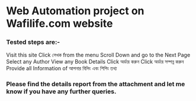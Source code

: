 # Web Automation project on Wafilife.com website 
### Tested steps are:-
Visit this site
Click  লেখক from the menu
Scroll Down and go to the Next Page
Select any Author
View any Book Details
Click অর্ডার করুন
Click অর্ডার সম্পন্ন করুন
Provide all Information of  আপনার বিলিং এবং শিপিং তথ্য
### Please find the details report from the attachment and let me know if you have any further queries.
